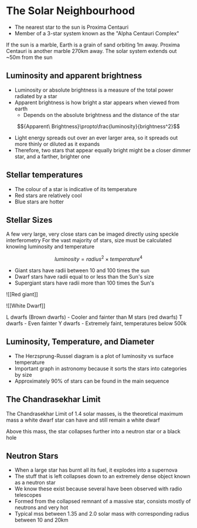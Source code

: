 # The Solar Neighbourhood
- The nearest star to the sun is Proxima Centauri
- Member of a 3-star system known as the "Alpha Centauri Complex"

If the sun is a marble, Earth is a grain of sand orbiting 1m away. 
Proxima Centauri is another marble 270km away. 
The solar system extends out ~50m from the sun

## Luminosity and apparent brightness
- Luminosity or absolute brightness is a measure of the total power radiated by a star
- Apparent brightness is how bright a star appears when viewed from earth
	- Depends on the absolute brightness and the distance of the star

$${Apparent\ Brightness}\propto\frac{luminosity}{brightness^2}$$

- Light energy spreads out over an ever larger area, so it spreads out more thinly or diluted as it expands
- Therefore, two stars that appear equally bright might be a closer dimmer star, and a farther, brighter one

## Stellar temperatures
- The colour of a star is indicative of its temperature
- Red stars are relatively cool
- Blue stars are hotter

## Stellar Sizes
A few very large, very close stars can be imaged directly using speckle interferometry
For the vast majority of stars, size must be calculated knowing luminosity and temperature

$${luminosity} = radius^{2} \times temperature^{4}$$

- Giant stars have radii between 10 and 100 times the sun
- Dwarf stars have radii equal to or less than the Sun's size
- Supergiant stars have radii more than 100 times the Sun's


![[Red giant]]

![[White Dwarf]]

L dwarfs (Brown dwarfs) - Cooler and fainter than M stars (red dwarfs)
T dwarfs - Even fainter
Y dwarfs - Extremely faint, temperatures below 500k

## Luminosity, Temperature,  and Diameter
- The Herzsprung-Russel diagram is a plot of luminosity vs surface temperature
- Important graph in astronomy because it sorts the stars into categories by size
- Approximately 90% of stars can be found in the main sequence

## The Chandrasekhar Limit
The Chandrasekhar Limit of 1.4 solar masses, is the theoretical maximum mass a white dwarf star can have and still remain a white dwarf

Above this mass, the star collapses further into a neutron star or a black hole

## Neutron Stars
- When a large star has burnt all its fuel, it explodes into a supernova
- The stuff that is left collapses down to an extremely dense object known as a neutron star
- We know these exist because several have been observed with radio telescopes
- Formed from the collapsed remnant of a massive star, consists mostly of neutrons and very hot
- Typical mss between 1.35 and 2.0 solar mass with corresponding radius between 10 and 20km